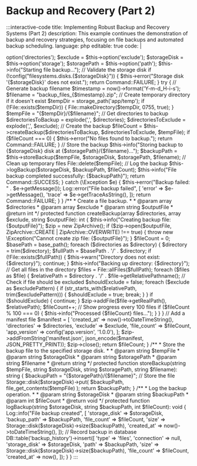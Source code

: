 # Backup and Recovery (Part 2)

:::interactive-code
title: Implementing Robust Backup and Recovery Systems (Part 2)
description: This example continues the demonstration of backup and recovery strategies, focusing on file backups and automated backup scheduling.
language: php
editable: true
code: |
  <?php
  
  namespace App\Console\Commands;
  
  use Illuminate\Console\Command;
  use Illuminate\Support\Facades\Storage;
  use Illuminate\Support\Facades\File;
  use Illuminate\Support\Facades\Log;
  use Illuminate\Support\Facades\DB;
  use ZipArchive;
  
  class BackupFiles extends Command
  {
      /**
       * The name and signature of the console command.
       *
       * @var string
       */
      protected $signature = 'backup:files
                              {--directories=uploads,public/images : Comma-separated list of directories to backup}
                              {--exclude=node_modules,vendor,storage/logs : Comma-separated list of directories to exclude}
                              {--storage=local : Storage disk to use (local, s3, etc.)}
                              {--path=backups/files : Path within the storage disk}';
      
      /**
       * The console command description.
       *
       * @var string
       */
      protected $description = 'Create a backup of specified files and directories';
      
      /**
       * Execute the console command.
       */
      public function handle()
      {
          $directories = $this->option('directories');
          $exclude = $this->option('exclude');
          $storageDisk = $this->option('storage');
          $storagePath = $this->option('path');
          
          $this->info("Starting file backup...");
          
          // Validate the storage disk
          if (!config("filesystems.disks.{$storageDisk}")) {
              $this->error("Storage disk '{$storageDisk}' does not exist.");
              return Command::FAILURE;
          }
          
          try {
              // Generate backup filename
              $timestamp = now()->format('Y-m-d_H-i-s');
              $filename = "backup_files_{$timestamp}.zip";
              
              // Create temporary directory if it doesn't exist
              $tempDir = storage_path('app/temp');
              if (!File::exists($tempDir)) {
                  File::makeDirectory($tempDir, 0755, true);
              }
              
              $tempFile = "{$tempDir}/{$filename}";
              
              // Get directories to backup
              $directoriesToBackup = explode(',', $directories);
              $directoriesToExclude = explode(',', $exclude);
              
              // Create the backup
              $fileCount = $this->createBackup($directoriesToBackup, $directoriesToExclude, $tempFile);
              
              if ($fileCount === 0) {
                  $this->error("No files found to backup.");
                  return Command::FAILURE;
              }
              
              // Store the backup
              $this->info("Storing backup to {$storageDisk} disk at {$storagePath}/{$filename}...");
              $backupPath = $this->storeBackup($tempFile, $storageDisk, $storagePath, $filename);
              
              // Clean up temporary files
              File::delete($tempFile);
              
              // Log the backup
              $this->logBackup($storageDisk, $backupPath, $fileCount);
              
              $this->info("File backup completed successfully: {$backupPath}");
              return Command::SUCCESS;
          } catch (\Exception $e) {
              $this->error("Backup failed: " . $e->getMessage());
              Log::error("File backup failed", [
                  'error' => $e->getMessage(),
                  'trace' => $e->getTraceAsString(),
              ]);
              return Command::FAILURE;
          }
      }
      
      /**
       * Create a file backup.
       *
       * @param array $directories
       * @param array $exclude
       * @param string $outputFile
       * @return int
       */
      protected function createBackup(array $directories, array $exclude, string $outputFile): int
      {
          $this->info("Creating backup file: {$outputFile}");
          
          $zip = new ZipArchive();
          
          if ($zip->open($outputFile, ZipArchive::CREATE | ZipArchive::OVERWRITE) !== true) {
              throw new \Exception("Cannot create zip file: {$outputFile}");
          }
          
          $fileCount = 0;
          $basePath = base_path();
          
          foreach ($directories as $directory) {
              $directory = trim($directory);
              $fullPath = $basePath . '/' . $directory;
              
              if (!File::exists($fullPath)) {
                  $this->warn("Directory does not exist: {$directory}");
                  continue;
              }
              
              $this->info("Backing up directory: {$directory}");
              
              // Get all files in the directory
              $files = File::allFiles($fullPath);
              
              foreach ($files as $file) {
                  $relativePath = $directory . '/' . $file->getRelativePathname();
                  
                  // Check if file should be excluded
                  $shouldExclude = false;
                  foreach ($exclude as $excludePattern) {
                      if (str_starts_with($relativePath, trim($excludePattern))) {
                          $shouldExclude = true;
                          break;
                      }
                  }
                  
                  if ($shouldExclude) {
                      continue;
                  }
                  
                  $zip->addFile($file->getRealPath(), $relativePath);
                  $fileCount++;
                  
                  // Show progress every 100 files
                  if ($fileCount % 100 === 0) {
                      $this->info("Processed {$fileCount} files...");
                  }
              }
          }
          
          // Add a manifest file
          $manifest = [
              'created_at' => now()->toDateTimeString(),
              'directories' => $directories,
              'exclude' => $exclude,
              'file_count' => $fileCount,
              'app_version' => config('app.version', '1.0.0'),
          ];
          
          $zip->addFromString('manifest.json', json_encode($manifest, JSON_PRETTY_PRINT));
          
          $zip->close();
          
          return $fileCount;
      }
      
      /**
       * Store the backup file to the specified storage disk.
       *
       * @param string $tempFile
       * @param string $storageDisk
       * @param string $storagePath
       * @param string $filename
       * @return string
       */
      protected function storeBackup(string $tempFile, string $storageDisk, string $storagePath, string $filename): string
      {
          $backupPath = "{$storagePath}/{$filename}";
          
          // Store the file
          Storage::disk($storageDisk)->put(
              $backupPath,
              file_get_contents($tempFile)
          );
          
          return $backupPath;
      }
      
      /**
       * Log the backup operation.
       *
       * @param string $storageDisk
       * @param string $backupPath
       * @param int $fileCount
       * @return void
       */
      protected function logBackup(string $storageDisk, string $backupPath, int $fileCount): void
      {
          Log::info("File backup created", [
              'storage_disk' => $storageDisk,
              'backup_path' => $backupPath,
              'file_count' => $fileCount,
              'size' => Storage::disk($storageDisk)->size($backupPath),
              'created_at' => now()->toDateTimeString(),
          ]);
          
          // Record backup in database
          DB::table('backup_history')->insert([
              'type' => 'files',
              'connection' => null,
              'storage_disk' => $storageDisk,
              'path' => $backupPath,
              'size' => Storage::disk($storageDisk)->size($backupPath),
              'file_count' => $fileCount,
              'created_at' => now(),
          ]);
      }
  }
:::
